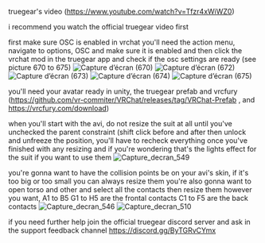 truegear's video (https://www.youtube.com/watch?v=Tfzr4xWiWZ0)

i recommend you watch the official truegear video first

first make sure OSC is enabled in vrchat you'll need the action menu, navigate to options, OSC and make sure it is enabled and then click the vrchat mod in the truegear app and check if the osc settings are ready (see picture 670 to 675)  ![Capture d’écran (670)](https://github.com/user-attachments/assets/b72ec6f3-7557-4d16-a39c-b0d536482bec) ![Capture d’écran (672)](https://github.com/user-attachments/assets/b573085a-52d7-444b-9855-1c5e0ede68c9) ![Capture d’écran (673)](https://github.com/user-attachments/assets/0495a173-bda8-4e28-8f56-342798e79447) ![Capture d’écran (674)](https://github.com/user-attachments/assets/a22fbd66-568e-4248-81e1-82a78ae1838a) ![Capture d’écran (675)](https://github.com/user-attachments/assets/4c7893ca-b5e0-4ea1-8396-20c627406336)






you'll need your avatar ready in unity, the truegear prefab and vrcfury (https://github.com/vr-commiter/VRChat/releases/tag/VRChat-Prefab , and 
https://vrcfury.com/download)

when you'll start with the avi, do not resize the suit at all until you've unchecked the parent constraint (shift click before and after then unlock and unfreeze the position, you'll have to recheck everything once you've finished with any resizing and if you're wondering that's the lights effect for the suit if you want to use them ![Capture_decran_549](https://github.com/user-attachments/assets/4dd4799a-aa08-42a2-93f4-0a7c71786367)


you're gonna want to have the collision points be on your avi's skin, if it's too big or too small you can always resize them 
you're also gonna want to open torso and other and select all the contacts then resize them however you want, A1 to B5 G1 to H5 are the frontal contacts C1 to F5 are the back contacts
![Capture_decran_546](https://github.com/user-attachments/assets/a7b727de-25fe-4fb4-adbe-76c86af4940c) ![Capture_decran_510](https://github.com/user-attachments/assets/d699479e-baf2-4f4f-a712-a24b86715092)

if you need further help join the official truegear discord server and ask in the support feedback channel
https://discord.gg/ByTGRvCYmx
